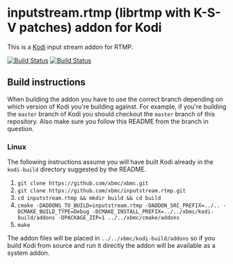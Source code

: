 # inputstream.rtmp (librtmp with K-S-V patches) addon for Kodi

This is a [Kodi](http://kodi.tv) input stream addon for RTMP.

[![Build Status](https://travis-ci.org/xbmc/inputstream.rtmp.svg?branch=master)](https://travis-ci.org/xbmc/inputstream.rtmp)
[![Build Status](https://ci.appveyor.com/api/projects/status/github/xbmc/inputstream.rtmp?svg=true)](https://ci.appveyor.com/project/xbmc/inputstream-rtmp)

## Build instructions

When building the addon you have to use the correct branch depending on which version of Kodi you're building against. 
For example, if you're building the `master` branch of Kodi you should checkout the `master` branch of this repository. 
Also make sure you follow this README from the branch in question.

### Linux

The following instructions assume you will have built Kodi already in the `kodi-build` directory 
suggested by the README.

1. `git clone https://github.com/xbmc/xbmc.git`
2. `git clone https://github.com/xbmc/inputstream.rtmp.git`
3. `cd inputstream.rtmp && mkdir build && cd build`
4. `cmake -DADDONS_TO_BUILD=inputstream.rtmp -DADDON_SRC_PREFIX=../.. -DCMAKE_BUILD_TYPE=Debug -DCMAKE_INSTALL_PREFIX=../../xbmc/kodi-build/addons -DPACKAGE_ZIP=1 ../../xbmc/cmake/addons`
5. `make`

The addon files will be placed in `../../xbmc/kodi-build/addons` so if you build Kodi from source and run it directly 
the addon will be available as a system addon.
